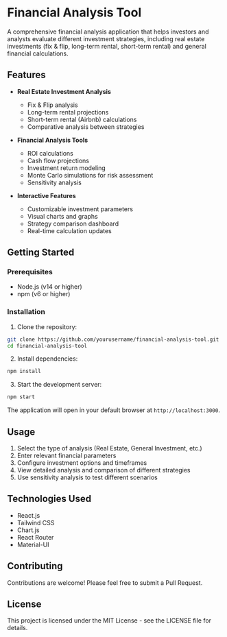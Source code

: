 # Financial Analysis Tool

A comprehensive financial analysis application that helps investors and analysts evaluate different investment strategies, including real estate investments (fix & flip, long-term rental, short-term rental) and general financial calculations.

## Features

- **Real Estate Investment Analysis**
  - Fix & Flip analysis
  - Long-term rental projections
  - Short-term rental (Airbnb) calculations
  - Comparative analysis between strategies

- **Financial Analysis Tools**
  - ROI calculations
  - Cash flow projections
  - Investment return modeling
  - Monte Carlo simulations for risk assessment
  - Sensitivity analysis

- **Interactive Features**
  - Customizable investment parameters
  - Visual charts and graphs
  - Strategy comparison dashboard
  - Real-time calculation updates

## Getting Started

### Prerequisites

- Node.js (v14 or higher)
- npm (v6 or higher)

### Installation

1. Clone the repository:
```bash
git clone https://github.com/yourusername/financial-analysis-tool.git
cd financial-analysis-tool
```

2. Install dependencies:
```bash
npm install
```

3. Start the development server:
```bash
npm start
```

The application will open in your default browser at `http://localhost:3000`.

## Usage

1. Select the type of analysis (Real Estate, General Investment, etc.)
2. Enter relevant financial parameters
3. Configure investment options and timeframes
4. View detailed analysis and comparison of different strategies
5. Use sensitivity analysis to test different scenarios

## Technologies Used

- React.js
- Tailwind CSS
- Chart.js
- React Router
- Material-UI

## Contributing

Contributions are welcome! Please feel free to submit a Pull Request.

## License

This project is licensed under the MIT License - see the LICENSE file for details.
